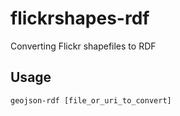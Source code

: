 # flickrshapes-rdf
Converting Flickr shapefiles to RDF

## Usage

`geojson-rdf [file_or_uri_to_convert]`
